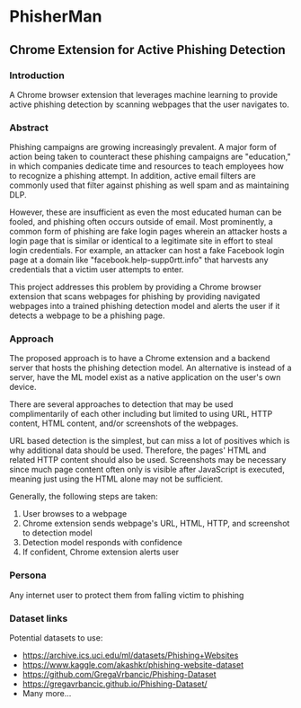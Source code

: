 # PhisherMan

## Chrome Extension for Active Phishing Detection

### Introduction

A Chrome browser extension that leverages machine learning to provide active phishing detection by scanning webpages that the user navigates to.

### Abstract

Phishing campaigns are growing increasingly prevalent. A major form of action being taken to counteract these phishing campaigns are "education," in which companies dedicate time and resources to teach employees how to recognize a phishing attempt. In addition, active email filters are commonly used that filter against phishing as well spam and as maintaining DLP.

However, these are insufficient as even the most educated human can be fooled, and phishing often occurs outside of email. Most prominently, a common form of phishing are fake login pages wherein an attacker hosts a login page that is similar or identical to a legitimate site in effort to steal login credentials. For example, an attacker can host a fake Facebook login page at a domain like "facebook.help-supp0rtt.info" that harvests any credentials that a victim user attempts to enter.

This project addresses this problem by providing a Chrome browser extension that scans webpages for phishing by providing navigated webpages into a trained phishing detection model and alerts the user if it detects a webpage to be a phishing page.

### Approach

The proposed approach is to have a Chrome extension and a backend server that hosts the phishing detection model. An alternative is instead of a server, have the ML model exist as a native application on the user's own device.

There are several approaches to detection that may be used complimentarily of each other including but limited to using URL, HTTP content, HTML content, and/or screenshots of the webpages.

URL based detection is the simplest, but can miss a lot of positives which is why additional data should be used. Therefore, the pages' HTML and related HTTP content should also be used. Screenshots may be necessary since much page content often only is visible after JavaScript is executed, meaning just using the HTML alone may not be sufficient.

Generally, the following steps are taken:
1. User browses to a webpage
2. Chrome extension sends webpage's URL, HTML, HTTP, and screenshot to detection model
3. Detection model responds with confidence
4. If confident, Chrome extension alerts user

### Persona

Any internet user to protect them from falling victim to phishing

### Dataset links

Potential datasets to use:
- https://archive.ics.uci.edu/ml/datasets/Phishing+Websites
- https://www.kaggle.com/akashkr/phishing-website-dataset
- https://github.com/GregaVrbancic/Phishing-Dataset
- https://gregavrbancic.github.io/Phishing-Dataset/
- Many more...

